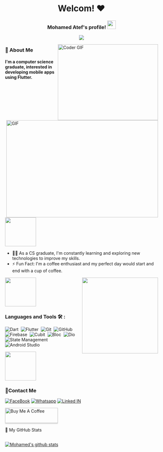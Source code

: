 <h1 align="center">Welcom! ♥</h1>


<h3 align="center">
  Mohamed Atef's profile!
  <img src="https://media.giphy.com/media/hvRJCLFzcasrR4ia7z/giphy.gif" width="28">
</h3>


<p align="center">
  <a href="https://github.com/DenverCoder1/readme-typing-svg"><img src="https://readme-typing-svg.herokuapp.com/?lines=Flutter%20developer&font=Fira%20Code&center=true&width=440&height=45&color=f75c7e&vCenter=true&size=22"></a>
</p> 


<img align="right" src="https://media.giphy.com/media/SWoSkN6DxTszqIKEqv/giphy.gif" alt="Coder GIF" width="330" height="250">

<img align="right" alt="GIF" src="code.gif" width="500" height="320" />

<h3>🚀 About Me</h3> 
<h4> I'm a computer science graduate, interested in developing mobile apps using Flutter. </h4>

<img align="center" src="https://github.com/Govindv7555/Govindv7555/blob/main/49e76e0596857673c5c80c85b84394c1.gif" width= 45% height=95px>

- 👨‍💻 As a CS graduate, I'm constantly learning and exploring new technologies to improve my skills.
- ⚡ Fun Fact: I'm a coffee enthusiast and my perfect day would start and end with a cup of coffee.


<img align="center" src="https://github.com/Govindv7555/Govindv7555/blob/main/49e76e0596857673c5c80c85b84394c1.gif" width= 45% height=95px>

<img width="250" align="right" src="https://c.tenor.com/_DOBjnGspYAAAAAM/code-coding.gif">


### Languages and Tools 🛠 : 

![Dart](https://img.shields.io/badge/-Dart-05122A?style=flat&logo=dart)&nbsp;
![Flutter](https://img.shields.io/badge/-Flutter-05122A?style=flat&logo=flutter&logoColor=563D7C)&nbsp;
![Git](https://img.shields.io/badge/-Git-05122A?style=flat&logo=git)&nbsp;
![GitHub](https://img.shields.io/badge/-GitHub-05122A?style=flat&logo=github)&nbsp;
![Firebase](https://img.shields.io/badge/-firebase-05122A?style=flat&logo=firebase)&nbsp;
![Cubit](https://img.shields.io/badge/-Cubit-05122A?style=flat&logo=cubit)&nbsp;
![Bloc](https://img.shields.io/badge/-Bloc-05122A?style=flat&logo=bloc)&nbsp;
![Dio](https://img.shields.io/badge/-Dio-05122A?style=flat&logo=dio)&nbsp;
![State Management](https://img.shields.io/badge/-State%20Management-05122A?style=flat&logo=state-management&logoColor=007ACC)&nbsp;
![Android Studio](https://img.shields.io/badge/-Android%20Studio-05122A?style=flat&logo=android-studio&logoColor=007ACC)&nbsp;

<img src="https://github.com/Govindv7555/Govindv7555/blob/main/49e76e0596857673c5c80c85b84394c1.gif" width=45% height=95px>


 ### 🔗Contact Me
[![FaceBook](https://img.shields.io/badge/Facebook-1877F2?style=for-the-badge&logo=facebook&logoColor=white)](https://www.facebook.com/profile.php?id=100007632333514)
[![Whatsapp](https://img.shields.io/badge/-Whatsapp-075e54?style=for-the-badge&logo=Whatsapp&logoColor=white)](https://api.whatsapp.com/send?phone=01554465660)
[![Linked IN](https://img.shields.io/badge/linked%20in-1877F2?style=for-the-badge&logo=Linkedin&logoColor=white)](https://www.linkedin.com/in/mohamed-atef-43671823b)

<!---
<a href="https://www.linkedin.com/in/mohamed-atef-43671823b" target="_blank"><img src="https://img.shields.io/badge/-Mohamed%20Atef-0077B5?style=for-the-badge&logo=Linkedin&logoColor=white"/></a>
--->

<a href="https://www.buymeacoffee.com/mohamedAtef" target="_blank"><img src="https://cdn.buymeacoffee.com/buttons/v2/lato-orange.png" alt="Buy Me A Coffee" style="height: 50px !important;width: 174px !important;box-shadow: 0px 3px 2px 0px rgba(190, 190, 190, 0.5) !important;-webkit-box-shadow: 0px 3px 2px 0px rgba(190, 190, 190, 0.5) !important;" ></a>

<summary>📝 My GitHub Stats</summary>
<br>

[![Mohamed's github stats](https://github-readme-stats.vercel.app/api?username=Mohamed-Atef-work&theme=gotham)](https://github.com/Mohamed-Atef-work/github-readme-stats)


<!---
Mohamed-Atef-work/Mohamed-Atef-work is a ✨ special ✨ repository because its `README.md` (this file) appears on your GitHub profile.
You can click the Preview link to take a look at your changes.
--->
